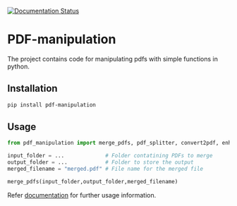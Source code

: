 [![Documentation Status](https://readthedocs.org/projects/pdf-manipulation/badge/?version=latest)](https://pdf-manipulation.readthedocs.io/?badge=latest)

# PDF-manipulation

The project contains code for manipulating pdfs with simple functions in python.

## Installation

```bash
pip install pdf-manipulation
```

## Usage
```python
from pdf_manipulation import merge_pdfs, pdf_splitter, convert2pdf, enhance_image

input_folder = ...             # Folder contatining PDFs to merge
output_folder = ...            # Folder to store the output
merged_filename = "merged.pdf" # File name for the merged file

merge_pdfs(input_folder,output_folder,merged_filename)

```

Refer [documentation](https://pdf-manipulation.readthedocs.io/) for further usage information.
